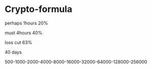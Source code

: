 # Crypto-formula
perhaps 1hours 20% 

must 4hours 40% 

loss cut 63%  

40 days 

500-1000-2000-4000-8000-16000-32000-64000-128000-256000


